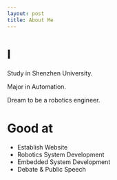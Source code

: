 ```yaml
---
layout: post
title: About Me
---
```


# I
Study in Shenzhen University.

Major in Automation.

Dream to be a robotics engineer.



# Good at
* Establish Website
* Robotics System Development
* Embedded System Development
* Debate & Public Speech


